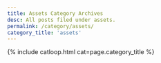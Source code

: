 ```yaml
---
title: Assets Category Archives
desc: All posts filed under assets.
permalink: /category/assets/
category_title: 'assets'
---
```

{% include catloop.html cat=page.category_title %}